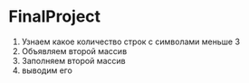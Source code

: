 # FinalProject
1. Узнаем какое количество строк с символами меньше 3
2. Объявляем второй массив 
3. Заполняем второй массив
4. выводим его 
